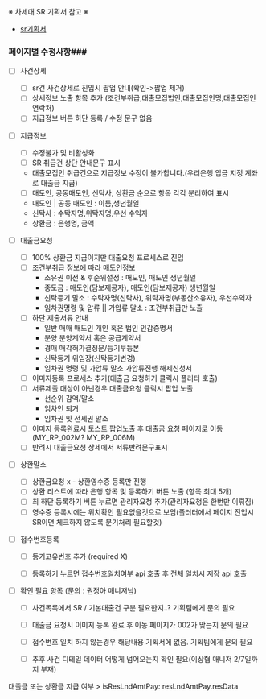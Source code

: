 ※ 차세대 SR 기획서 참고 ※
-  [sr기획서](https://www.figma.com/design/Rm1mTIZl6N3YhubsxXXpOq/%EA%B3%B5%EC%9C%A0%EB%B0%A9_%EC%BD%94%EC%8A%A4-%EC%B0%A8%EC%84%B8%EB%8C%80_Storyboard?node-id=17821-3&m=dev)

### 페이지별 수정사항###

- [ ] 사건상세
	- [ ] sr건 사건상세로 진입시 팝업 안내(확인->팝업 제거)
	- [ ] 상세정보 노출 항목 추가 (조건부취급,대출모집법인,대출모집인명,대출모집인연락처)
	- [ ] 지급정보 버튼 하단 등록 / 수정 문구 없음
	
- [ ] 지급정보
	- [ ] 수정불가 및 비활성화
	- [ ] SR 취급건 상단 안내문구 표시 
	 - 대출모집인 취급건으로 지급정보 수정이 불가합니다.(우리은행 입금 지정 계좌로 대출금 지급)
	- [ ] 매도인, 공동매도인, 신탁사, 상환금 순으로 항목 각각 분리하여 표시
	 - 매도인 | 공동 매도인 : 이름,생년월일 
	 - 신탁사 : 수탁자명,위탁자명,우선 수익자 
	 - 상환금 : 은행명, 금액
	 
- [ ] 대출금요청
	- [ ] 100% 상환금 지급이지만 대출요청 프로세스로 진입
	- [ ] 조건부취급 정보에 따라 매도인정보
	  -  소유권 이전 & 후순위설정 : 매도인, 매도인 생년월일
	  -  중도금 : 매도인(담보제공자), 매도인(담보제공자) 생년월일
	  - 신탁등기 말소 : 수탁자명(신탁사), 위탁자명(부동산소유자), 우선수익자
	  - 임차권명령 및 압류 || 가압류 말소 : 조건부취급만 노출
	- [ ] 하단 제출서류 안내
	  - 일반 매매                                 매도인 개인 혹은 법인 인감증명서
	  - 분양                                         분양계약서 혹은 공급계약서
	  - 경매                                         매각허가결정문/등기부등본
	  - 신탁등기                                  위임장(신탁등기변경)
	  - 임차권 명령 및 가압류 말소      가압류진행 해제신청서
	- [ ] 이미지등록 프로세스 추가(대출금 요청하기 클릭시 플러터 호출)
	- [ ] 서류제출 대상이 아닌경우 대출금요청 클릭시 팝업 노출
	  - 선순위 감액/말소
	  - 임차인 퇴거
	  - 임차권 및 전세권 말소
	- [ ] 이미지 등록완료시 토스트 팝업노출 후 대출금 요청 페이지로 이동 (MY_RP_002M? MY_RP_006M)
	- [ ] 반려시 대출금요청 상세에서 서류반려문구표시
	
- [ ] 상환말소
	- [ ] 상환금요청 x - 상환영수증 등록만 진행
	- [ ] 상환 리스트에 따라 은행 항목 및 등록하기 버튼 노출 (항목 최대 5개)
	- [ ] 최 하단 등록하기 버튼 누르면 관리자요청 추가(관리자요청은 한번만 이뤄짐)
	- [ ] 영수증 등록시에는 위치확인 필요없을것으로 보임(플러터에서 페이지 진입시 SR이면 체크하지 않도록 분기처리 필요할것)
	
- [ ] 접수번호등록
	- [ ] 등기고유번호 추가 (required X)
	- [ ] 등록하기 누르면 접수번호일치여부 api 호출 후 전체 일치시 저장 api 호출


- [ ] 확인 필요 항목 (문의 : 권정아 매니저님)
	- [ ] 사건목록에서 SR / 기본대출건 구분 필요한지..? 기획팀에게 문의 필요
	- [ ] 대출금 요청시 이미지 등록 완료 후 이동 페이지가 002가 맞는지 문의 필요
	- [ ] 접수번호 일치 하지 않는경우 해당내용 기획서에 없음. 기획팀에게 문의 필요
	- [ ] 추후 사건 디테일 데이터 어떻게 넘어오는지 확인 필요(이상협 매니저 2/7일까지 부재)



대출금 또는 상환금 지급 여부 > isResLndAmtPay: resLndAmtPay.resData